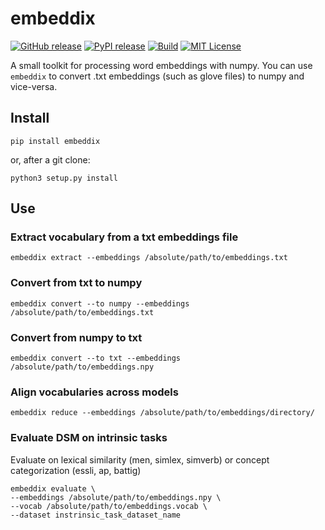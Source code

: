 # embeddix
[![GitHub release][release-image]][release-url]
[![PyPI release][pypi-image]][pypi-url]
[![Build][build-image]][build-url]
[![MIT License][license-image]][license-url]


[release-image]:https://img.shields.io/github/release/akb89/embeddix.svg?style=flat-square
[release-url]:https://github.com/akb89/embeddix/releases/latest
[pypi-image]:https://img.shields.io/pypi/v/embeddix.svg?style=flat-square
[pypi-url]:https://pypi.org/project/embeddix/
[build-image]:https://img.shields.io/github/workflow/status/akb89/embeddix/CI?style=flat-square
[build-url]:https://github.com/akb89/embeddix/actions?query=workflow%3ACI
[license-image]:http://img.shields.io/badge/license-MIT-000000.svg?style=flat-square
[license-url]:LICENSE.txt

A small toolkit for processing word embeddings with numpy. You can use `embeddix` to convert .txt embeddings (such as glove files) to numpy and vice-versa.

## Install
```shell
pip install embeddix
```

or, after a git clone:
```
python3 setup.py install
```

## Use

### Extract vocabulary from a txt embeddings file
```
embeddix extract --embeddings /absolute/path/to/embeddings.txt
```

### Convert from txt to numpy
```
embeddix convert --to numpy --embeddings /absolute/path/to/embeddings.txt
```

### Convert from numpy to txt
```
embeddix convert --to txt --embeddings /absolute/path/to/embeddings.npy
```

### Align vocabularies across models
```
embeddix reduce --embeddings /absolute/path/to/embeddings/directory/
```

### Evaluate DSM on intrinsic tasks
Evaluate on lexical similarity (men, simlex, simverb) or concept categorization (essli, ap, battig)
```
embeddix evaluate \
--embeddings /absolute/path/to/embeddings.npy \
--vocab /absolute/path/to/embeddings.vocab \
--dataset instrinsic_task_dataset_name
```
